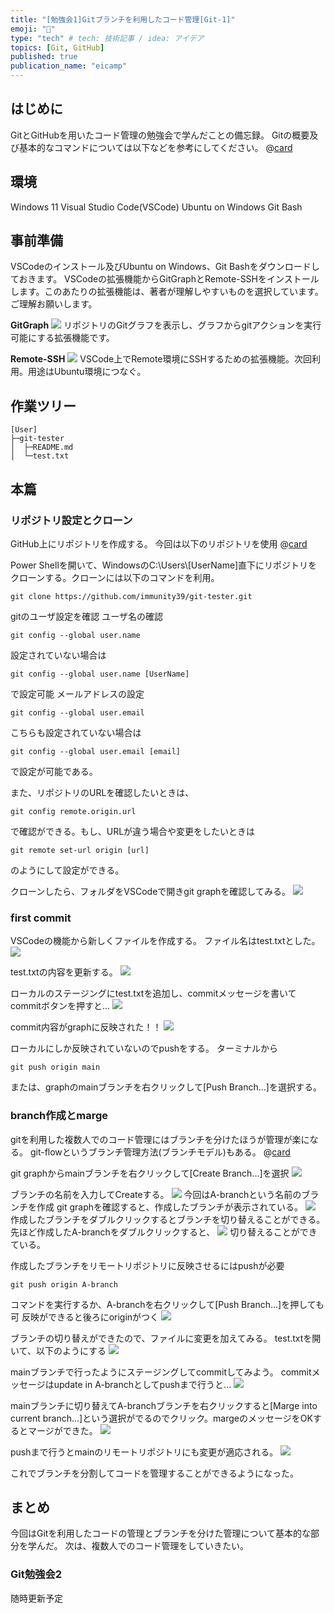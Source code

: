 ```yaml
---
title: "[勉強会1]Gitブランチを利用したコード管理[Git-1]"
emoji: "🔰"
type: "tech" # tech: 技術記事 / idea: アイデア
topics: [Git, GitHub]
published: true
publication_name: "eicamp"
---
```


## はじめに
GitとGitHubを用いたコード管理の勉強会で学んだことの備忘録。
Gitの概要及び基本的なコマンドについては以下などを参考にしてください。
@[card](https://zenn.dev/umaru/articles/a8bd67031791d5)

## 環境
Windows 11
Visual Studio Code(VSCode)
Ubuntu on Windows
Git Bash

## 事前準備
VSCodeのインストール及びUbuntu on Windows、Git Bashをダウンロードしておきます。
VSCodeの拡張機能からGitGraphとRemote-SSHをインストールします。このあたりの拡張機能は、著者が理解しやすいものを選択しています。ご理解お願いします。

**GitGraph**
![](/images/Gits/git-graph.png)
リポジトリのGitグラフを表示し、グラフからgitアクションを実行可能にする拡張機能です。

**Remote-SSH**
![](/images/Gits/Remote-ssh.png)
VSCode上でRemote環境にSSHするための拡張機能。次回利用。用途はUbuntu環境につなぐ。

## 作業ツリー
```
[User]
├─git-tester
│  ├─README.md
│  └─test.txt
```

## 本篇

### リポジトリ設定とクローン
GitHub上にリポジトリを作成する。
今回は以下のリポジトリを使用
@[card](https://github.com/immunity39/git-tester)

Power Shellを開いて、WindowsのC:\Users\\[UserName]直下にリポジトリをクローンする。クローンには以下のコマンドを利用。
```
git clone https://github.com/immunity39/git-tester.git
```

gitのユーザ設定を確認
ユーザ名の確認
```
git config --global user.name
```
設定されていない場合は
```
git config --global user.name [UserName]
```
で設定可能
メールアドレスの設定
```
git config --global user.email
```
こちらも設定されていない場合は
```
git config --global user.email [email]
```
で設定が可能である。

また、リポジトリのURLを確認したいときは、
```
git config remote.origin.url
```
で確認ができる。もし、URLが違う場合や変更をしたいときは
```
git remote set-url origin [url]
```
のようにして設定ができる。

クローンしたら、フォルダをVSCodeで開きgit graphを確認してみる。
![](/images/Gits/01-first-git-status.png)

### first commit
VSCodeの機能から新しくファイルを作成する。
ファイル名はtest.txtとした。
![](/images/Gits/04-create.png)

test.txtの内容を更新する。
![](/images/Gits/05-gitadd.png)

ローカルのステージングにtest.txtを追加し、commitメッセージを書いてcommitボタンを押すと...
![](/images/Gits/06-gitcommit.png)

commit内容がgraphに反映された！！
![](/images/Gits/08-gitgraph.png)

ローカルにしか反映されていないのでpushをする。
ターミナルから
```
git push origin main
```
または、graphのmainブランチを右クリックして[Push Branch...]を選択する。

### branch作成とmarge
gitを利用した複数人でのコード管理にはブランチを分けたほうが管理が楽になる。
git-flowというブランチ管理方法(ブランチモデル)もある。
@[card](https://tracpath.com/bootcamp/learning_git_git_flow.html)

git graphからmainブランチを右クリックして[Create Branch...]を選択
![](/images/Gits/09-createbranch.png)

ブランチの名前を入力してCreateする。
![](/images/Gits/10-create.png)
今回はA-branchという名前のブランチを作成
git graphを確認すると、作成したブランチが表示されている。
![](/images/Gits/11-graph.png)
作成したブランチをダブルクリックするとブランチを切り替えることができる。先ほど作成したA-branchをダブルクリックすると、
![](/images/Gits/12-select.png)
切り替えることができている。

作成したブランチをリモートリポジトリに反映させるにはpushが必要
```
git push origin A-branch
```
コマンドを実行するか、A-branchを右クリックして[Push Branch...]を押しても可
反映ができると後ろにoriginがつく
![](/images/Gits/13-publish.png)

ブランチの切り替えができたので、ファイルに変更を加えてみる。
test.txtを開いて、以下のようにする
![](/images/Gits/14-updateA.png)

mainブランチで行ったようにステージングしてcommitしてみよう。
commitメッセージはupdate in A-branchとしてpushまで行うと...
![](/images/Gits/15-push.png)

mainブランチに切り替えてA-branchブランチを右クリックすると[Marge into current branch...]という選択がでるのでクリック。margeのメッセージをOKするとマージができた。
![](/images/Gits/17-marge-graph.png)

pushまで行うとmainのリモートリポジトリにも変更が適応される。
![](/images/Gits/18-push.png)

これでブランチを分割してコードを管理することができるようになった。

## まとめ
今回はGitを利用したコードの管理とブランチを分けた管理について基本的な部分を学んだ。
次は、複数人でのコード管理をしていきたい。

### Git勉強会2
随時更新予定
